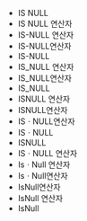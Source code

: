 - IS NULL
- IS NULL 연산자
- IS-NULL 연산자
- IS-NULL연산자
- IS-NULL
- IS_NULL 연산자
- IS_NULL연산자
- IS_NULL
- ISNULL 연산자
- ISNULL연산자
- ISㆍNULL연산자
- ISㆍNULL
- ISNULL
- ISㆍNULL 연산자
- IsㆍNull 연산자
- IsㆍNull연산자
- IsNull연산자
- IsNull 연산자
- IsNull